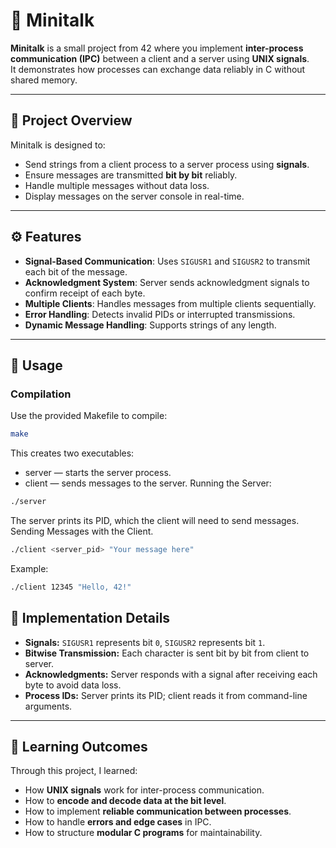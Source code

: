 # 📡 Minitalk

**Minitalk** is a small project from 42 where you implement **inter-process communication (IPC)** between a client and a server using **UNIX signals**.  
It demonstrates how processes can exchange data reliably in C without shared memory.

---

## 🧠 Project Overview

Minitalk is designed to:

- Send strings from a client process to a server process using **signals**.
- Ensure messages are transmitted **bit by bit** reliably.
- Handle multiple messages without data loss.
- Display messages on the server console in real-time.

---

## ⚙️ Features

- **Signal-Based Communication**: Uses `SIGUSR1` and `SIGUSR2` to transmit each bit of the message.  
- **Acknowledgment System**: Server sends acknowledgment signals to confirm receipt of each byte.  
- **Multiple Clients**: Handles messages from multiple clients sequentially.  
- **Error Handling**: Detects invalid PIDs or interrupted transmissions.  
- **Dynamic Message Handling**: Supports strings of any length.

---

## 🚀 Usage

### Compilation

Use the provided Makefile to compile:

```bash
make
```
This creates two executables:
- server — starts the server process.
- client — sends messages to the server.
Running the Server:
```bash
./server
```
The server prints its PID, which the client will need to send messages.
Sending Messages with the Client.
```bash
./client <server_pid> "Your message here"
```
Example:
```bash
./client 12345 "Hello, 42!"
```

## 🔧 Implementation Details

- **Signals:** `SIGUSR1` represents bit `0`, `SIGUSR2` represents bit `1`.  
- **Bitwise Transmission:** Each character is sent bit by bit from client to server.  
- **Acknowledgments:** Server responds with a signal after receiving each byte to avoid data loss.  
- **Process IDs:** Server prints its PID; client reads it from command-line arguments.

---

## 🧵 Learning Outcomes

Through this project, I learned:

- How **UNIX signals** work for inter-process communication.  
- How to **encode and decode data at the bit level**.  
- How to implement **reliable communication between processes**.  
- How to handle **errors and edge cases** in IPC.  
- How to structure **modular C programs** for maintainability.
